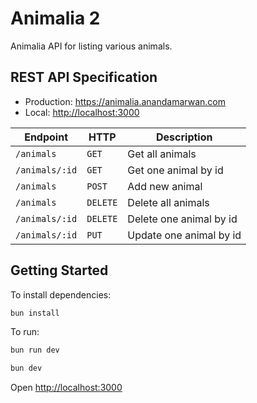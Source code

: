 # Animalia 2

Animalia API for listing various animals.

## REST API Specification

- Production: <https://animalia.anandamarwan.com>
- Local: <http://localhost:3000>

| Endpoint       | HTTP     | Description             |
| -------------- | -------- | ----------------------- |
| `/animals`     | `GET`    | Get all animals         |
| `/animals/:id` | `GET`    | Get one animal by id    |
| `/animals`     | `POST`   | Add new animal          |
| `/animals`     | `DELETE` | Delete all animals      |
| `/animals/:id` | `DELETE` | Delete one animal by id |
| `/animals/:id` | `PUT`    | Update one animal by id |

## Getting Started

To install dependencies:

```sh
bun install
```

To run:

```sh
bun run dev
```

```sh
bun dev
```

Open <http://localhost:3000>
